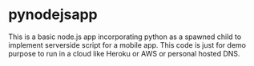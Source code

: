 # pynodejsapp

This is a basic node.js app incorporating python as a spawned child to implement serverside script for a mobile app. 
This code is just for demo purpose to run in a cloud like Heroku or AWS or personal hosted DNS. 
